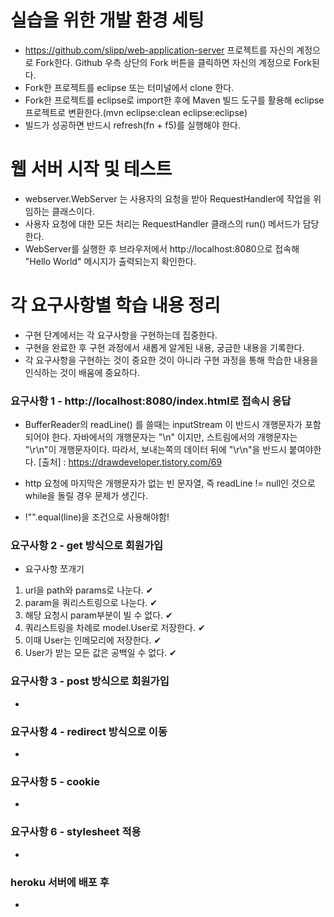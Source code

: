 # 실습을 위한 개발 환경 세팅
* https://github.com/slipp/web-application-server 프로젝트를 자신의 계정으로 Fork한다. Github 우측 상단의 Fork 버튼을 클릭하면 자신의 계정으로 Fork된다.
* Fork한 프로젝트를 eclipse 또는 터미널에서 clone 한다.
* Fork한 프로젝트를 eclipse로 import한 후에 Maven 빌드 도구를 활용해 eclipse 프로젝트로 변환한다.(mvn eclipse:clean eclipse:eclipse)
* 빌드가 성공하면 반드시 refresh(fn + f5)를 실행해야 한다.

# 웹 서버 시작 및 테스트
* webserver.WebServer 는 사용자의 요청을 받아 RequestHandler에 작업을 위임하는 클래스이다.
* 사용자 요청에 대한 모든 처리는 RequestHandler 클래스의 run() 메서드가 담당한다.
* WebServer를 실행한 후 브라우저에서 http://localhost:8080으로 접속해 "Hello World" 메시지가 출력되는지 확인한다.

# 각 요구사항별 학습 내용 정리
* 구현 단계에서는 각 요구사항을 구현하는데 집중한다. 
* 구현을 완료한 후 구현 과정에서 새롭게 알게된 내용, 궁금한 내용을 기록한다.
* 각 요구사항을 구현하는 것이 중요한 것이 아니라 구현 과정을 통해 학습한 내용을 인식하는 것이 배움에 중요하다. 

### 요구사항 1 - http://localhost:8080/index.html로 접속시 응답
* BufferReader의 readLine() 를 쓸때는 inputStream 이 반드시 개행문자가 포함되어야 한다. 자바에서의 개행문자는 "\n" 이지만, 스트림에서의 개행문자는 "\r\n"이 개행문자이다. 따라서, 보내는쪽의 데이터 뒤에 "\r\n"을 반드시 붙여야한다.
 [출처] : https://drawdeveloper.tistory.com/69

* http 요청에 마지막은 개행문자가 없는 빈 문자열, 즉 readLine != null인 것으로 while을 돌릴 경우 문제가 생긴다.

*  !"".equal(line)을 조건으로 사용해야함!
### 요구사항 2 - get 방식으로 회원가입
* 요구사항 쪼개기
1. url을 path와 params로 나눈다. ✔
2. param을 쿼리스트링으로 나눈다. ✔ 
3. 해당 요청시 param부분이 빌 수 없다. ✔
4. 쿼리스트링을 차례로 model.User로 저장한다. ✔
5. 이때 User는 인메모리에 저장한다. ✔
6. User가 받는 모든 값은 공백일 수 없다. ✔


### 요구사항 3 - post 방식으로 회원가입
* 

### 요구사항 4 - redirect 방식으로 이동
* 

### 요구사항 5 - cookie
* 

### 요구사항 6 - stylesheet 적용
* 

### heroku 서버에 배포 후
* 
